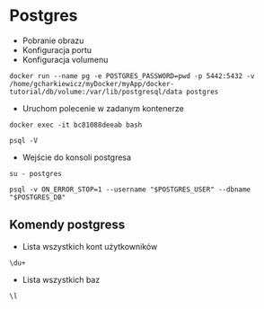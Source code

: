 # Postgres
* Pobranie obrazu 
* Konfiguracja portu
* Konfiguracja volumenu
```shell
docker run --name pg -e POSTGRES_PASSWORD=pwd -p 5442:5432 -v /home/gcharkiewicz/myDocker/myApp/docker-tutorial/db/volume:/var/lib/postgresql/data postgres

```
* Uruchom polecenie w zadanym kontenerze
```shell
docker exec -it bc81088deeab bash 
```

```shell
psql -V
```
* Wejście do konsoli postgresa
```shell
su - postgres

psql -v ON_ERROR_STOP=1 --username "$POSTGRES_USER" --dbname "$POSTGRES_DB"
```


## Komendy postgress 
* Lista wszystkich kont użytkowników
```shell
\du+
```
* Lista wszystkich baz 
```shell
\l
```